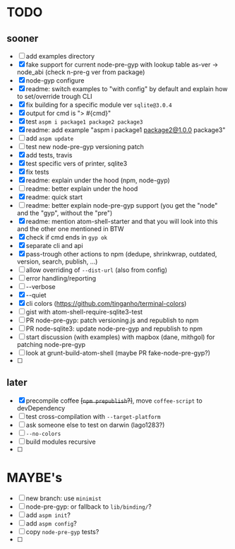 # TODO

## sooner

- [ ] add examples directory
- [x] fake support for current node-pre-gyp with lookup table as-ver -> node_abi (check n-pre-g ver from package)
- [x] node-gyp configure
- [x] readme: switch examples to "with config" by default and explain how to set/override trough CLI
- [x] fix building for a specific module ver `sqlite@3.0.4`
- [x] output for cmd is "> #{cmd}"
- [x] test `aspm i package1 package2 package3`
- [x] readme: add example "aspm i package1 package2@1.0.0 package3"
- [ ] add `aspm update`
- [ ] test new node-pre-gyp versioning patch
- [x] add tests, travis
- [x] test specific vers of printer, sqlite3
- [x] fix tests
- [x] readme: explain under the hood (npm, node-gyp)
- [ ] readme: better explain under the hood
- [x] readme: quick start
- [ ] readme: better explain node-pre-gyp support (you get the "node" and the "gyp", without the "pre")
- [x] readme: mention atom-shell-starter and that you will look into this and the other one mentioned in BTW
- [x] check if cmd ends in `gyp ok`
- [x] separate cli and api
- [x] pass-trough other actions to npm (dedupe, shrinkwrap, outdated, version, search, publish, ...)
- [ ] allow overriding of `--dist-url` (also from config)
- [ ] error handling/reporting
- [ ] --verbose
- [x] --quiet
- [x] cli colors (https://github.com/tinganho/terminal-colors)
- [ ] gist with atom-shell-require-sqlite3-test
- [ ] PR node-pre-gyp: patch versioning.js and republish to npm
- [ ] PR node-sqlite3: update node-pre-gyp and republish to npm
- [ ] start discussion (with examples) with mapbox (dane, mithgol) for patching node-pre-gyp
- [ ] look at grunt-build-atom-shell (maybe PR fake-node-pre-gyp?)
- [ ] 

## later

- [x] precompile coffee ~~[`npm prepublish`?]~~, move `coffee-script` to devDependency
- [ ] test cross-compilation with `--target-platform`
- [ ] ask someone else to test on darwin (lago1283?)
- [ ] `--no-colors`
- [ ] build modules recursive
- [ ] 
 
# MAYBE's

- [ ] new branch: use `minimist`
- [ ] node-pre-gyp: or fallback to `lib/binding/`?
- [ ] add `aspm init`?
- [ ] add `aspm config`?
- [ ] copy `node-pre-gyp` tests?
- [ ] 
